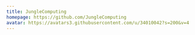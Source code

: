 ```yaml
---
title: JungleComputing
homepage: https://github.com/JungleComputing
avatar: https://avatars3.githubusercontent.com/u/34010042?s=200&v=4
---
```


    
